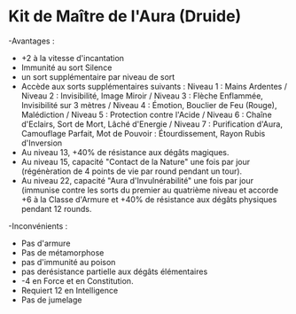 # Kit de Maître de l'Aura (Druide)

-Avantages :
- +2 à la vitesse d'incantation
- Immunité au sort Silence
- un sort supplémentaire par niveau de sort
- Accède aux sorts supplémentaires suivants :
Niveau 1 : Mains Ardentes
/ Niveau 2 : Invisibilité, Image Miroir
/ Niveau 3 : Flèche Enflammée, Invisibilité sur 3 mètres
/ Niveau 4 : Émotion, Bouclier de Feu (Rouge), Malédiction
/ Niveau 5 : Protection contre l'Acide
/ Niveau 6 : Chaîne d'Eclairs, Sort de Mort, Lâché d'Energie
/ Niveau 7 : Purification d'Aura, Camouflage Parfait, Mot de Pouvoir : Étourdissement, Rayon Rubis d'Inversion
- Au niveau 13, +40% de résistance aux dégâts magiques.
- Au niveau 15, capacité "Contact de la Nature" une fois par jour (régénèration de 4 points de vie par round pendant un tour).
- Au niveau 22, capacité "Aura d'Invulnérabilité" une fois par jour (immunise contre les sorts du premier au quatrième niveau et accorde +6 à la Classe d'Armure et +40% de résistance aux dégâts physiques pendant 12 rounds.

-Inconvénients :

- Pas d'armure
- Pas de métamorphose
- pas d'immunité au poison
- pas derésistance partielle aux dégâts élémentaires
- -4 en Force et en Constitution.
- Requiert 12 en Intelligence
- Pas de jumelage
